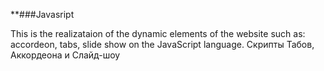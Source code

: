 **###Javasript

This is the realizataion of the dynamic elements of the website such as: accordeon, tabs, slide show on the JavaScript language.
Скрипты Табов, Аккордеона и Слайд-шоу
